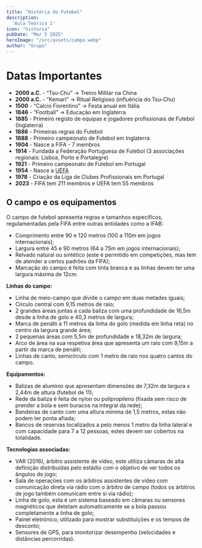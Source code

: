 ```yaml
---
title: "História do Futebol"
description:
  'Aula Teórica 1'
icon: "historia"
pubDate: "Mar 5 2025"
heroImage: "/src/assets/campo.webp"
author: "Grupo"
---
```


# Datas Importantes 


- **2000 a.C.** - “Tsu-Chu” → Treino Militar na China  
- **2000 a.C.** - “Kemari” → Ritual Religioso (influência do Tsu-Chu)  
- **1500** - “Calcio Fiorentino” → Festa anual em Itália  
- **1846** - “Football” → Educação em Inglaterra  
- **1885** - Primeiro registo de equipas e jogadores profissionais de Futebol (Inglaterra)  
- **1886** - Primeiras regras do Futebol  
- **1888** - Primeiro campeonato de Futebol em Inglaterra  
- **1904** - Nasce a FIFA - 7 membros  
- **1914** - Fundada a Federação Portuguesa de Futebol (3 associações regionais: Lisboa, Porto e Portalegre)  
- **1921** - Primeiro campeonato de Futebol em Portugal  
- **1954** - Nasce a [UEFA](/glossario)  
- **1978** - Criação da Liga de Clubes Profissionais em Portugal  
- **2023** - FIFA tem 211 membros e UEFA tem 55 membros

## O campo e os equipamentos 

O campo de futebol apresenta regras e tamanhos específicos, regulamentadas pela FIFA entre outras entidades como a IFAB:  
- Comprimento entre 90 e 120 metros (100 a 110m em jogos internacionais); 
- Largura entre 45 e 90 metros (64 a 75m em jogos internacionais); 
- Relvado natural ou sintético (este é permitido em competições, mas tem de atender a certos padrões da FIFA); 
- Marcação do campo é feita com tinta branca e as linhas devem ter uma largura máxima de 12cm. 

**Linhas do campo:** 

- Linha de meio-campo que divide o campo em duas metades iguais; 
- Círculo central com 9,15 metros de raio; 
- 2 grandes áreas juntas a cada baliza com uma profundidade de 16,5m desde a linha de golo e 40,3 metros de largura; 
- Marca de penálti a 11 metros da linha do golo (medida em linha reta) no centro da largura grande área; 
- 2 pequenas áreas com 5,5m de profundidade e 18,32m de largura;
- Arco de área na sua respetiva área que apresenta um raio com 9,15m a partir da marca de penálti; 
- Linhas de canto, semicírculo com 1 metro de raio nos quatro cantos do campo.

**Equipamentos:** 

- Balizas de alumínio que apresentam dimensões de 7,32m de largura x 2,44m de altura (futebol de 11); 
- Rede da baliza é feita de nylon ou polipropileno (fixada sem risco de prender a bola e sem buracos na integral da rede);  
- Bandeiras de canto com uma altura mínima de 1,5 metros, estas não podem ter ponta afiada; 
- Bancos de reservas localizados a pelo menos 1 metro da linha lateral e com capacidade para 7 a 12 pessoas, estes devem ser cobertos na totalidade. 

**Tecnologias associadas:** 

- VAR (2016), árbitro assistente de vídeo, este utiliza câmaras de alta definição distribuídas pelo estádio com o objetivo de ver todos os ângulos do jogo;
- Sala de operações com os árbitros assistentes de vídeo com comunicação direta via rádio com o árbitro de campo (todos os árbitros de jogo também comunicam entre si via rádio); 
- Linha de golo, esta é um sistema baseado em câmaras ou sensores magnéticos que detetam automaticamente se a bola passou completamente a linha de golo; 
- Painel eletrónico, utilizado para mostrar substituições e os tempos de desconto; 
- Sensores de GPS, para monitorizar desempenho (velocidades e distâncias percorridas). 
